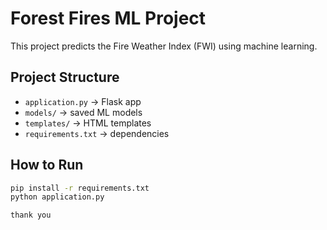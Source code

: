 # Forest Fires ML Project

This project predicts the Fire Weather Index (FWI) using machine learning.

## Project Structure
- `application.py` → Flask app
- `models/` → saved ML models
- `templates/` → HTML templates
- `requirements.txt` → dependencies

## How to Run
```bash
pip install -r requirements.txt
python application.py

thank you
